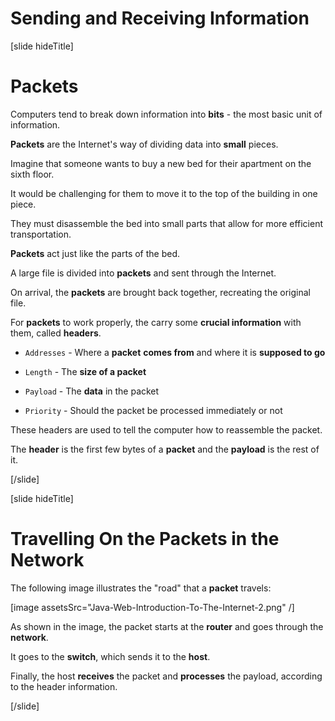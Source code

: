 # Sending and Receiving Information

[slide hideTitle]

# Packets

Computers tend to break down information into **bits** - the most basic unit of information.

**Packets** are the Internet's way of dividing data into **small** pieces.

Imagine that someone wants to buy a new bed for their apartment on the sixth floor.

It would be challenging for them to move it to the top of the building in one piece.

They must disassemble the bed into small parts that allow for more efficient transportation.

**Packets** act just like the parts of the bed.

A large file is divided into **packets** and sent through the Internet.

On arrival, the **packets** are brought back together, recreating the original file.

For **packets** to work properly, the carry some **crucial information** with them, called **headers**.

- `Addresses` - Where a **packet** **comes from** and where it is **supposed to go**

- `Length` - The **size of a packet**

- `Payload` - The **data** in the packet

- `Priority` - Should the packet be processed immediately or not

These headers are used to tell the computer how to reassemble the packet.

The **header** is the first few bytes of a **packet** and the **payload** is the rest of it.

[/slide]

[slide hideTitle]

# Travelling On the Packets in the Network

The following image illustrates the "road" that a **packet** travels:

[image assetsSrc="Java-Web-Introduction-To-The-Internet-2.png" /]

As shown in the image, the packet starts at the **router** and goes through the **network**.

It goes to the **switch**, which sends it to the **host**.

Finally, the host **receives** the packet and **processes** the payload, according to the header information.

[/slide]

